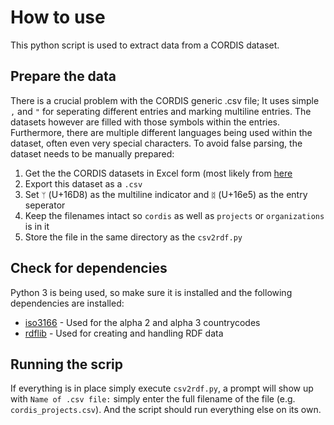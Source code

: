 # How to use

This python script is used to extract data from a CORDIS dataset. 

## Prepare the data

There is a crucial problem with the CORDIS generic .csv file; It uses simple `,` and `"` for seperating different entries and marking multiline entries. The datasets however are filled with those symbols within the entries. Furthermore, there are multiple different languages being used within the dataset, often even very special characters. To avoid false parsing, the dataset needs to be manually prepared: 

1. Get the the CORDIS datasets in Excel form (most likely from [here](https://data.europa.eu/euodp/de/data/dataset/cordisfp7projects)
2. Export this dataset as a `.csv`
3. Set `ᛘ` (U+16D8) as the multiline indicator and `ᛥ` (U+16e5) as the entry seperator
4. Keep the filenames intact so `cordis` as well as `projects` or `organizations` is in it
5. Store the file in the same directory as the `csv2rdf.py` 

## Check for dependencies

Python 3 is being used, so make sure it is installed and the following dependencies are installed: 

* [iso3166](https://pypi.python.org/pypi/iso3166/0.6) - Used for the alpha 2 and alpha 3 countrycodes
* [rdflib](https://github.com/RDFLib/rdflib) - Used for creating and handling RDF data

## Running the scrip

If everything is in place simply execute `csv2rdf.py`, a prompt will show up with `Name of .csv file:` simply enter the full filename of the file (e.g. `cordis_projects.csv`). And the script should run everything else on its own.
